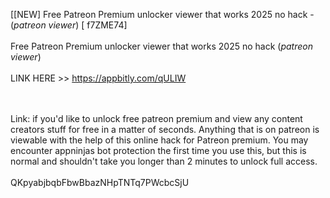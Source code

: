 [[NEW] Free Patreon Premium unlocker viewer that works 2025 no hack - (*patreon viewer*) [ f7ZME74]
<br>
<br>Free Patreon Premium unlocker viewer that works 2025 no hack (*patreon viewer*)
<br>
<br>LINK HERE >> https://appbitly.com/qULIW

<br>
<br>Link: if you'd like to unlock free patreon premium and view any content creators stuff for free in a matter of seconds.  Anything that is on patreon is viewable with the help of this online hack for Patreon premium.  You may encounter appninjas bot protection the first time you use this, but this is normal and shouldn't take you longer than 2 minutes to unlock full access. 
<br>
<br>QKpyabjbqbFbwBbazNHpTNTq7PWcbcSjU
<br>
